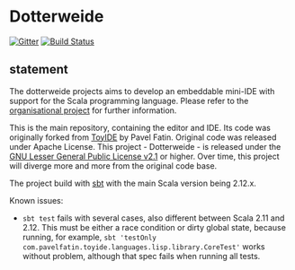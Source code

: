 # Dotterweide

[![Gitter](https://badges.gitter.im/Join%20Chat.svg)](https://gitter.im/dotterweide/dotterweide-org?utm_source=badge&utm_medium=badge&utm_campaign=pr-badge&utm_content=badge)
[![Build Status](https://travis-ci.org/dotterweide/dotterweide.svg?branch=master)](https://travis-ci.org/dotterweide/dotterweide)

## statement

The dotterweide projects aims to develop an embeddable mini-IDE with support for the Scala programming language. Please refer to the
[organisational project](https://github.com/dotterweide/dotterweide-org) for further information.

This is the main repository, containing the editor and IDE. Its code was originally forked
from [ToyIDE](https://github.com/pavelfatin/toyide) by Pavel Fatin. Original code was released
under Apache License. This project - Dotterweide - is released under the
[GNU Lesser General Public License v2.1](https://www.gnu.org/licenses/lgpl-2.1.txt) or higher.
Over time, this project will diverge more and more from the original code base.

The project build with [sbt](http://www.scala-sbt.org/) with the main Scala version being 2.12.x.

Known issues:

- `sbt test` fails with several cases, also different between Scala 2.11 and 2.12.
  This must be either a race condition or dirty global state, because running, for
  example, `sbt 'testOnly com.pavelfatin.toyide.languages.lisp.library.CoreTest'`
  works without problem, although that spec fails when running all tests.
